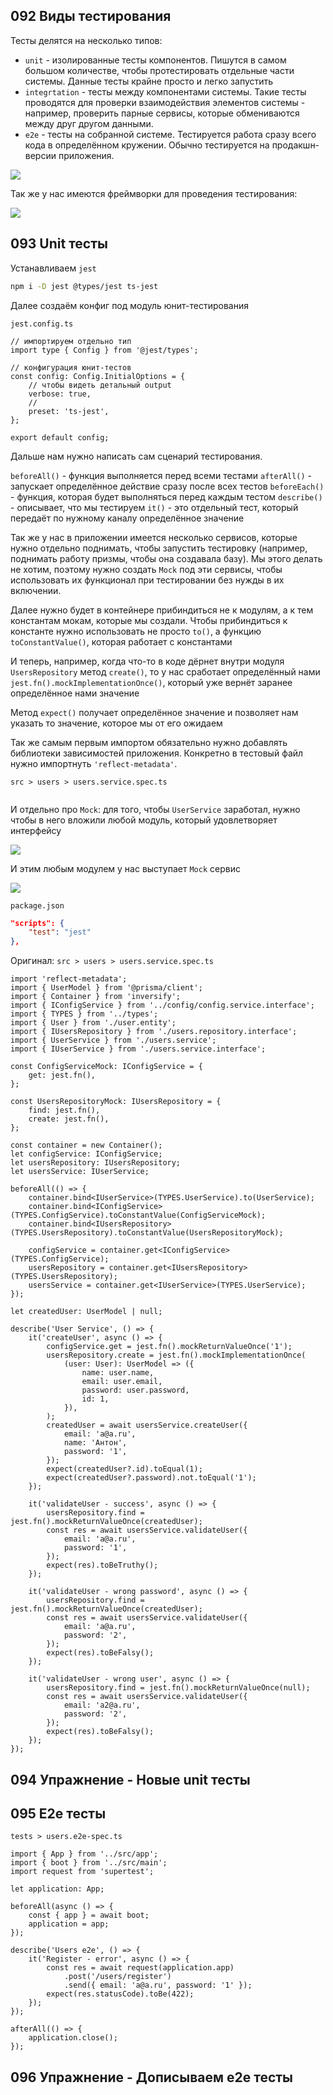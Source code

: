 ## 092 Виды тестирования

Тесты делятся на несколько типов:
- `unit` - изолированные тесты компонентов. Пишутся в самом большом количестве, чтобы протестировать отдельные части системы. Данные тесты крайне просто и легко запустить
- `integrtation` - тесты между компонентами системы. Такие тесты проводятся для проверки взаимодействия элементов системы - например, проверить парные сервисы, которые обмениваются между друг другом данными.
- `e2e` - тесты на собранной системе. Тестируется работа сразу всего кода в определённом кружении. Обычно тестируется на продакшн-версии приложения.

![](_png/Pasted%20image%2020221211201430.png)

Так же у нас имеются фреймворки для проведения тестирования:

![](_png/Pasted%20image%2020221211202434.png)

## 093 Unit тесты

Устанавливаем `jest`

```bash
npm i -D jest @types/jest ts-jest
```

Далее создаём конфиг под модуль юнит-тестирования

`jest.config.ts`
```TS
// импортируем отдельно тип
import type { Config } from '@jest/types';

// конфигурация юнит-тестов
const config: Config.InitialOptions = {
	// чтобы видеть детальный output
	verbose: true,
	//
	preset: 'ts-jest',
};

export default config;
```

Дальше нам нужно написать сам сценарий тестирования.

`beforeAll()` - функция выполняется перед всеми тестами
`afterAll()` - запускает определённое действие сразу после всех тестов
`beforeEach()` - функция, которая будет выполняться перед каждым тестом
`describe()` - описывает, что мы тестируем
`it()` - это отдельный тест, который передаёт по нужному каналу определённое значение

Так же у нас в приложении имеется несколько сервисов, которые нужно отдельно поднимать, чтобы запустить тестировку (например, поднимать работу призмы, чтобы она создавала базу). Мы этого делать не хотим, поэтому нужно создать `Mock` под эти сервисы, чтобы использовать их функционал при тестировании без нужды в их включении.

Далее нужно будет в контейнере прибиндиться не к модулям, а к тем константам мокам, которые мы создали. Чтобы прибиндиться к константе нужно использовать не просто `to()`, а функцию `toConstantValue()`, которая работает с константами

И теперь, например, когда что-то в коде дёрнет внутри модуля `UsersRepository` метод `create()`, то у нас сработает определённый нами `jest.fn().mockImplementationOnce()`, который уже вернёт заранее определённое нами значение

Метод `expect()` получает определённое значение и позволяет нам указать то значение, которое мы от его ожидаем

Так же самым первым импортом обязательно нужно добавлять библиотеки зависимостей приложения. Конкретно в тестовый файл нужно импортнуть `'reflect-metadata'`. 

`src > users > users.service.spec.ts`
```TS

```

И отдельно про `Mock`: для того, чтобы `UserService` заработал, нужно чтобы в него вложили любой модуль, который удовлетворяет интерфейсу

![](_png/Pasted%20image%2020221212190856.png)

И этим любым модулем у нас выступает `Mock` сервис

![](_png/Pasted%20image%2020221212190900.png)



`package.json`
```JSON
"scripts": {
	"test": "jest"
},
```

Оригинал:
`src > users > users.service.spec.ts`
```TS
import 'reflect-metadata';
import { UserModel } from '@prisma/client';
import { Container } from 'inversify';
import { IConfigService } from '../config/config.service.interface';
import { TYPES } from '../types';
import { User } from './user.entity';
import { IUsersRepository } from './users.repository.interface';
import { UserService } from './users.service';
import { IUserService } from './users.service.interface';

const ConfigServiceMock: IConfigService = {
	get: jest.fn(),
};

const UsersRepositoryMock: IUsersRepository = {
	find: jest.fn(),
	create: jest.fn(),
};

const container = new Container();
let configService: IConfigService;
let usersRepository: IUsersRepository;
let usersService: IUserService;

beforeAll(() => {
	container.bind<IUserService>(TYPES.UserService).to(UserService);
	container.bind<IConfigService>(TYPES.ConfigService).toConstantValue(ConfigServiceMock);
	container.bind<IUsersRepository>(TYPES.UsersRepository).toConstantValue(UsersRepositoryMock);

	configService = container.get<IConfigService>(TYPES.ConfigService);
	usersRepository = container.get<IUsersRepository>(TYPES.UsersRepository);
	usersService = container.get<IUserService>(TYPES.UserService);
});

let createdUser: UserModel | null;

describe('User Service', () => {
	it('createUser', async () => {
		configService.get = jest.fn().mockReturnValueOnce('1');
		usersRepository.create = jest.fn().mockImplementationOnce(
			(user: User): UserModel => ({
				name: user.name,
				email: user.email,
				password: user.password,
				id: 1,
			}),
		);
		createdUser = await usersService.createUser({
			email: 'a@a.ru',
			name: 'Антон',
			password: '1',
		});
		expect(createdUser?.id).toEqual(1);
		expect(createdUser?.password).not.toEqual('1');
	});

	it('validateUser - success', async () => {
		usersRepository.find = jest.fn().mockReturnValueOnce(createdUser);
		const res = await usersService.validateUser({
			email: 'a@a.ru',
			password: '1',
		});
		expect(res).toBeTruthy();
	});

	it('validateUser - wrong password', async () => {
		usersRepository.find = jest.fn().mockReturnValueOnce(createdUser);
		const res = await usersService.validateUser({
			email: 'a@a.ru',
			password: '2',
		});
		expect(res).toBeFalsy();
	});

	it('validateUser - wrong user', async () => {
		usersRepository.find = jest.fn().mockReturnValueOnce(null);
		const res = await usersService.validateUser({
			email: 'a2@a.ru',
			password: '2',
		});
		expect(res).toBeFalsy();
	});
});
```








## 094 Упражнение - Новые unit тесты









## 095 E2e тесты




`tests > users.e2e-spec.ts`
```TS
import { App } from '../src/app';
import { boot } from '../src/main';
import request from 'supertest';

let application: App;

beforeAll(async () => {
	const { app } = await boot;
	application = app;
});

describe('Users e2e', () => {
	it('Register - error', async () => {
		const res = await request(application.app)
			.post('/users/register')
			.send({ email: 'a@a.ru', password: '1' });
		expect(res.statusCode).toBe(422);
	});
});

afterAll(() => {
	application.close();
});
```



## 096 Упражнение - Дописываем e2e тесты








